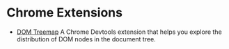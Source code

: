 # Chrome Extensions

- [DOM Treemap](https://github.com/Schepp/dom-treemap-devtools-extension)
  A Chrome Devtools extension that helps you explore the distribution of DOM nodes in the document tree.
